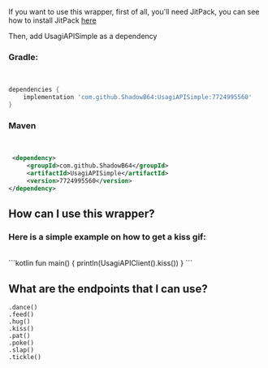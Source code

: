 If you want to use this wrapper, first of all, you'll need JitPack, you can see how to install JitPack [here](https://jitpack.io)

Then, add UsagiAPISimple as a dependency

### Gradle:
<br>

```gradle
dependencies {
    implementation 'com.github.ShadowB64:UsagiAPISimple:7724995560'
}
```

### Maven
<br>

```xml
 <dependency>
	 <groupId>com.github.ShadowB64</groupId>
	 <artifactId>UsagiAPISimple</artifactId>
	 <version>7724995560</version>
</dependency>
```

## How can I use this wrapper?
### Here is a simple example on how to get a kiss gif:
<br>
```kotlin
fun main() { 
    println(UsagiAPIClient().kiss())
}
```

## What are the endpoints that I can use?
```
.dance()
.feed()
.hug()
.kiss()
.pat()
.poke()
.slap()
.tickle()
```
